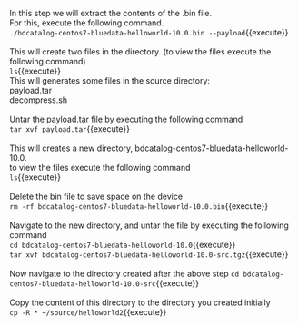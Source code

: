 In this step we will extract the contents of the .bin file.
<br>For this, execute the following command.<br>
`./bdcatalog-centos7-bluedata-helloworld-10.0.bin --payload`{{execute}}
<br>
<br>
This will create two files in the directory. (to view the files execute the following command)<br>
`ls`{{execute}}
<br>This will generates some files in the source directory:
<br>payload.tar
<br>decompress.sh
<br><br>Untar the payload.tar file by executing the following command
<br>`tar xvf payload.tar`{{execute}}<br>
<br> This will creates a new directory, bdcatalog-centos7-bluedata-helloworld-10.0. 
<br>to view the files execute the following command<br>
`ls`{{execute}}
<br><br>Delete the bin file to save space on the device<br>
`rm -rf bdcatalog-centos7-bluedata-helloworld-10.0.bin`{{execute}}
<br><br>Navigate to the new directory, and untar the file by executing the following command
<br>`cd bdcatalog-centos7-bluedata-helloworld-10.0`{{execute}}
<br>
`tar xvf bdcatalog-centos7-bluedata-helloworld-10.0-src.tgz`{{execute}}
<br><br>Now navigate to the directory created after the above step
`cd bdcatalog-centos7-bluedata-helloworld-10.0-src`{{execute}}
<br><br>
Copy the content of this directory to the directory you created initially<br>
`cp -R * ~/source/helloworld2`{{execute}}
